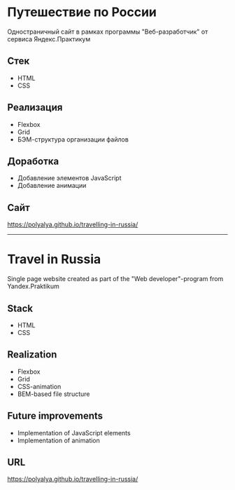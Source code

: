 # Путешествие по России
Одностраничный сайт в рамках программы "Веб-разработчик" от сервиса Яндекс.Практикум

## Стек
- HTML
- CSS

## Реализация
- Flexbox
- Grid
- БЭМ-структура организации файлов

## Доработка
- Добавление элементов JavaScript
- Добавление анимации 

## Сайт
https://polyalya.github.io/travelling-in-russia/

----
# Travel in Russia
Single page website created as part of the "Web developer"-program from Yandex.Praktikum

## Stack
- HTML
- CSS

## Realization 
- Flexbox
- Grid
- CSS-animation
- BEM-based file structure

## Future improvements
- Implementation of JavaScript elements
- Implementation of animation

## URL
https://polyalya.github.io/travelling-in-russia/
